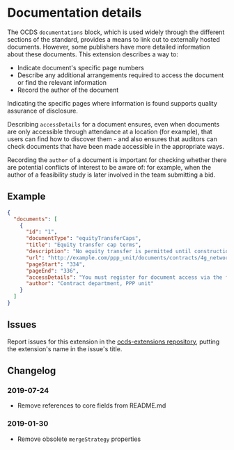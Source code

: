 # Documentation details

The OCDS `documentations` block, which is used widely through the different sections of the standard, provides a means to link out to externally hosted documents. However, some publishers have more detailed information about these documents.
This extension describes a way to:

* Indicate document's specific page numbers
* Describe any additional arrangements required to access the document or find the relevant information
* Record the author of the document

Indicating the specific pages where information is found supports quality assurance of disclosure.

Describing `accessDetails` for a document ensures, even when documents are only accessible through attendance at a location (for example), that users can find how to discover them - and also ensures that auditors can check documents that have been made accessible in the appropriate ways.

Recording the `author` of a document is important for checking whether there are potential conflicts of interest to be aware of: for example, when the author of a feasibility study is later involved in the team submitting a bid.

## Example

```json
{
  "documents": [
    {
      "id": "1",
      "documentType": "equityTransferCaps",
      "title": "Equity transfer cap terms",
      "description": "No equity transfer is permitted until construction is completed. See document for more details.",
      "url": "http://example.com/ppp_unit/documents/contracts/4g_network_signed_contract.pdf",
      "pageStart": "334",
      "pageEnd": "336",
      "accessDetails": "You must register for document access via the following url: http://example.com/ppp_unit/registration/",
      "author": "Contract department, PPP unit"
    }
  ]
}
```

## Issues

Report issues for this extension in the [ocds-extensions repository](https://github.com/open-contracting/ocds-extensions/issues), putting the extension's name in the issue's title.

## Changelog

### 2019-07-24

* Remove references to core fields from README.md

### 2019-01-30

* Remove obsolete `mergeStrategy` properties
